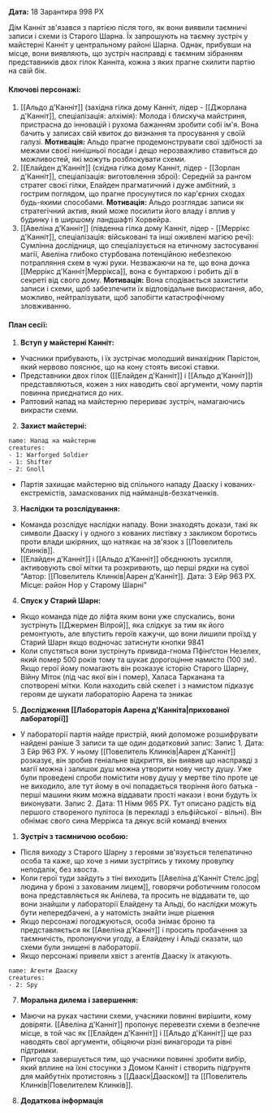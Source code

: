 **Дата:** 18 Зарантира 998 РХ

Дім Канніт зв'язався з партією після того, як вони виявили таємничі записи і схеми із Старого Шарна. Їх запрошують на таємну зустріч у майстерні Канніт у центральному районі Шарна. Однак, прибувши на місце, вони виявляють, що зустріч насправді є таємним зібранням представників двох гілок Канніта, кожна з яких прагне схилити партію на свій бік.  

#### **Ключові персонажі:**  
1. [[Альдо д'Канніт]] (західна гілка дому Канніт, лідер - [[Джорлана д'Канніт]], спеціалізація: алхімія): Молода і блискуча майстриня, пристрасна до інновацій і рухома бажанням зробити собі ім'я. Вона бачить у записах свій квиток до визнання та просування у своїй галузі. **Мотивація:** Альдо прагне продемонструвати свої здібності за межами своєї нинішньої посади і дещо нерозважливо ставиться до можливостей, які можуть розблокувати схеми.
2. [[Елайден д'Канніт]] (східна гілка дому Канніт, лідер - [[Зорлан д'Канніт]], спеціалізація: виготовлення зброї): Середній за рангом стратег своєї гілки, Елайден прагматичний і дуже амбітний, з гострим поглядом, що прагне просунутися по кар'єрних сходах будь-якими способами. **Мотивація:** Альдо розглядає записи як стратегічний актив, який може посилити його владу і вплив у будинку і в ширшому ландшафті Хорвейра.
3. [[Авеліна д'Канніт]] (південна гілка дому Канніт, лідер - [[Меррікс д'Канніт]], спеціалізація: військовані та інші оживлені магією речі): Сумлінна дослідниця, що спеціалізується на етичному застосуванні магії, Авеліна глибоко стурбована потенційною небезпекою потрапляння схем в чужі руки. Незважаючи на те, що вона дочка [[Меррікс д'Канніт|Меррікса]], вона є бунтаркою і робить дії в секреті від свого дому. **Мотивація:** Вона сподівається захистити записи і схеми, щоб забезпечити їх відповідальне використання, або, можливо, нейтралізувати, щоб запобігти катастрофічному зловживанню.

#### **План сесії:**  
1. **Вступ у майстерні Канніт:**
- Учасники прибувають, і їх зустрічає молодший винахідник Парістон, який нервово пояснює, що на кону стоять високі ставки.  
- Представники двох гілок ([[Елайден д'Канніт]] і [[Альдо д'Канніт]]) представляються, кожен з них наводить свої аргументи, чому партія повинна приєднатися до них. 
- Раптовий напад на майстерню перериває зустріч, намагаючись викрасти схеми.
2. **Захист майстерні:**
```encounter 
name: Напад на майстерню 
creatures: 
- 1: Warforged Soldier
- 1: Shifter
- 2: Gnoll
```
- Партія захищає майстерню від спільного нападу Дааску і кованих-екстремістів, замаскованих під найманців-безхатченків.
3. **Наслідки та розслідування:**
- Команда розслідує наслідки нападу. Вони знаходять докази, такі як символи Дааску і у одного з кованих листівку з закликом боротись проти влади шкіряних, що натякає на зв'язок з [[Повелитель Клинків]]. 
- [[Елайден д'Канніт]] і [[Альдо д'Канніт]] обєднюють зусилля, активовують свої мітки та розкривають, що перші рядки на сувої "Автор: [[Повелитель Клинків|Аарен д'Канніт]]. Дата: 3 Ейр 963 РХ. Місце: район Нор у Старому Шарні"
4. **Спуск у Старий Шарн:**  
- Якщо команда піде до ліфта яким вони уже спускались, вони зустрінуть [[Джермен Вілрой]], яка слідкує за тим як його ремонтують, але впустить героїв кажучи, що вони лишили проїзд у Старий Шарн якщо водночас затиснути кнопки 9841
- Коли спустяться вони зустрінуть привида-гнома Пфінґстон Незелех, який помер 500 років тому та шукає дорогоцінне намисто (100 зм). Якщо герої йому помагають він розказує історію Старого Шарну, Війну Міток (під час якої він і помер), Халаса Тарканана та спотворені мітки. Коли находить свій скелет і з намистом підказує героям де шукати лабораторію Аарена та зникає
5. **Дослідження [[Лабораторія Аарена д'Канніта|прихованої лабораторії]]**
- У лабораторії партія найде пристрій, який допоможе розшифрувати найдені раніше 3 записи та ще один додатковий запис: 
Запис 1. Дата: 3 Ейр 963 РХ. У ньому [[Повелитель Клинків|Аарен д'Канніт]] розказує, він зробив геніальне відкриття, він виявив що насправді з магії можна і залишок душ можна утворити нову чисту душу. Уже були проведені спроби помістити нову душу у мертве тіло проте це не виходило, але тут йому в очі попадається творіння його батька - перші машини яким можна віддавати прості накази і вони будуть їх виконувати.
Запис 2. Дата: 11 Німм 965 РХ. Тут описано радість від першого створеного пулітоса (в перекладі з ельфійської - вільні). Він обнімає свого сина Меррікса та дякує всій команді вчених 
1. **Зустріч з таємничою особою:**
- Після виходу з Старого Шарну з героями зв'язується телепатично особа та каже, що хоче з ними зустрітись у тихому провулку неподалік, без хвоста.
- Коли герої туди зайдуть з тіні виходить [[Авеліна д'Канніт Стелс.jpg|людина у броні з захованим лицем]], говорячи роботичним голосом вона представляється як Анілева, та просить не віддавати те, що вони знайшли у лабораторії Елайдену та Альді, бо наслідки можуть бути непередбачені, а у натомість знайти інше рішення
- Якщо персонажі погоджуються, особа знімає броню та представляється як [[Авеліна д'Канніт]] і просить пробачення за таємничість, пропонуючи угоду, а Елайдену і Альді сказати, що схеми були знищені в лабораторії.
- Якщо персонажі привели хвіст з агентів Дааску їх атакують.
```encounter 
name: Агенти Дааску
creatures: 
- 2: Spy
```
7. **Моральна дилема і завершення:** 
- Маючи на руках частини схеми, учасники повинні вирішити, кому довіряти. [[Авеліна д'Канніт]] пропонує перевезти схеми в безпечне місце, в той час як [[Елайден д'Канніт]] і [[Альдо д'Канніт]] ще раз наводять свої аргументи, обіцяючи різні винагороди та рівні підтримки.
- Пригода завершується тим, що учасники повинні зробити вибір, який вплине на їхні стосунки з Домом Канніт і створить підґрунтя для майбутніх протистоянь з [[Дааск|Дааском]] та [[Повелитель Клинків|Повелителем Клинків]].
8. **Додаткова інформація**